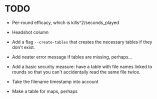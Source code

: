 


TODO
====

 *  Per-round efficacy, which is kills^2/seconds_played

 *  Headshot column

 *  Add a flag `--create-tables` that creates the necessary tables if they
    don't exist.

 *  Add neater error message if tables are missing, perhaps...

 *  Add a basic security measure: have a table with file names linked to rounds
    so that you can't accidentally read the same file twice.

 *  Take the filename timestamp into account

 *  Make a table for maps, perhaps


